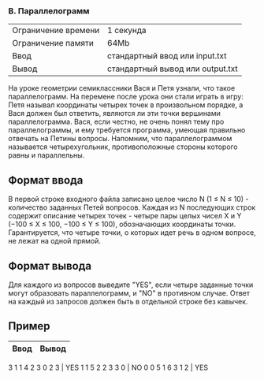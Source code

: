 ### B. Параллелограмм
|                     |                                  |
|---------------------|----------------------------------|
| Ограничение времени | 1 секунда                        |
| Ограничение памяти 	| 64Mb                             |
| Ввод                | стандартный ввод или input.txt   |
| Вывод 	            | стандартный вывод или output.txt |



На уроке геометрии семиклассники Вася и Петя узнали, что такое параллелограмм. На перемене после урока они стали играть в игру: Петя называл координаты четырех точек в произвольном порядке, а Вася должен был ответить, являются ли эти точки вершинами параллелограмма.
Вася, если честно, не очень понял тему про параллелограммы, и ему требуется программа, умеющая правильно отвечать на Петины вопросы.
Напомним, что параллелограммом называется четырехугольник, противоположные стороны которого равны и параллельны.


## Формат ввода

В первой строке входного файла записано целое число N (1 ≤ N ≤ 10) - количество заданных Петей вопросов. Каждая из N последующих строк содержит описание четырех точек - четыре пары целых чисел X и Y (−100 ≤ X ≤ 100, −100 ≤ Y ≤ 100), обозначающих координаты точки. Гарантируется, что четыре точки, о которых идет речь в одном вопросе, не лежат на одной прямой. 

## Формат вывода

Для каждого из вопросов выведите "YES", если четыре заданные точки могут образовать параллелограмм, и "NO" в противном случае. Ответ на каждый из запросов должен быть в отдельной строке без кавычек. 

## Пример

 Ввод                 |Вывод
|---------------------|----------------------------------|
3
1 1 4 2 3 0 2 3       |   YES
1 1 5 2 2 3 3 0       |   NO
0 0 5 1 6 3 1 2       |   YES


